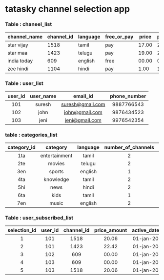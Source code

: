 # tatasky channel selection app

### Table : chaneel_list

| channel_name | channel_id | language | free_or_pay | price | price_with_tax |
|--------------|------------|----------|-------------|-------|----------------|
| star vijay   | 1518       | tamil    | pay         | 17.00 | 20.06          |
| star maa     | 1423       | telugu   | pay         | 19.00 | 22.42          |
| india today  | 609        | english  | free        | 00.00 | 00.00          |
| zee hindi    | 1104       | hindi    | pay         | 1.00  | 1.18           |


### Table : user_list

| user_id | user_name |     email_id     | phone_number |
|:-------:|:---------:|:----------------:|:------------:|
|   101   |   suresh  | suresh@gmail.com |  9887766543  |
|   102   |    john   |  john@gmail.com  |  9876434523  |
|   103   |    jeni   |  jeni@gmail.com  |  9976542354  |

### table : categories_list

| category_id |    category   | language | number_of_channels | price |
|:-----------:|:-------------:|:--------:|:------------------:|:-----:|
|     1ta     | entertainment |   tamil  |          2         | 42.48 |
|     2te     |     movies    |  telugu  |          2         | 31.86 |
|     3en     |     sports    |  english |          1         | 22.42 |
|     4ta     |   knowledge   |   tamil  |          2         |  8.26 |
|     5hi     |      news     |   hindi  |          2         |  1.30 |
|     6ta     |      kids     |   tamil  |          1         |  7.08 |
|     7en     |     music     |  english |          2         |  4.72 |


### Table : user_subscribed_list

| selection_id | user_id | channel_id | price_amount | active_date | deactive_date | payment_status |
|:------------:|:-------:|:----------:|:------------:|:-----------:|:-------------:|:--------------:|
|       1      |   101   |    1518    |     20.06    |  01-jan-20  |   30-jan-20   |    completed   |
|       2      |   101   |    1423    |     22.42    |  01-jan-20  |   30-jan-20   |    completed   |
|       3      |   102   |     609    |     00.00    |  01-jan-20  |   30-jan-20   |    completed   |
|       4      |   103   |     609    |     00.00    |  01-jan-20  |   30-jan-20   |    completed   |
|       5      |   103   |    1518    |     20.06    |  01-jan-20  |   30-jan-20   |    completed   |

